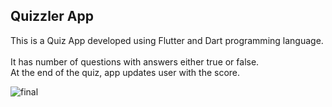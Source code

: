 ## Quizzler App

This is a Quiz App developed using Flutter and Dart programming language.
<br><br> It has number of questions with answers either true or false.  
At the end of the quiz, app updates user with the score.

![final](https://user-images.githubusercontent.com/69754343/174595847-bfc9b089-5fdb-422d-9244-225c430f853b.gif)
